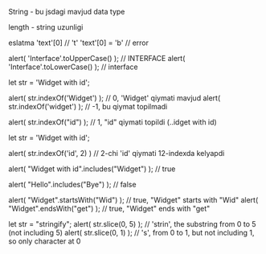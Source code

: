 <!-- start time 18:40 24.03.2024 -->

String - bu jsdagi mavjud data type

length - string uzunligi

eslatma
'text'[0] // 't'
'text'[0] = 'b' // error

<!-- upper lower case -->
alert( 'Interface'.toUpperCase() ); // INTERFACE
alert( 'Interface'.toLowerCase() ); // interface

<!-- methods -->
let str = 'Widget with id';

<!-- indexof - berilgan qiymat nechani o'rinda turgani qaytaradi -->
alert( str.indexOf('Widget') ); // 0,  'Widget' qiymati mavjud
alert( str.indexOf('widget') ); // -1, bu qiymat topilmadi

alert( str.indexOf("id") ); // 1, "id" qiymati topildi (..idget with id)

<!-- indexOf - 2 argument -->
let str = 'Widget with id';

alert( str.indexOf('id', 2) ) //  2-chi 'id' qiymati  12-indexda kelyapdi

<!-- included - berlgan qiymat string ichida bormi yo'qmi tekshiradi -->
alert( "Widget with id".includes("Widget") ); // true

alert( "Hello".includes("Bye") ); // false


<!-- start and end with -->
alert( "Widget".startsWith("Wid") ); // true, "Widget" starts with "Wid"
alert( "Widget".endsWith("get") ); // true, "Widget" ends with "get"


<!-- slice -->
let str = "stringify";
alert( str.slice(0, 5) ); // 'strin', the substring from 0 to 5 (not including 5)
alert( str.slice(0, 1) ); // 's', from 0 to 1, but not including 1, so only character at 0

<!-- end time 19:00 19.03.2024 -->
